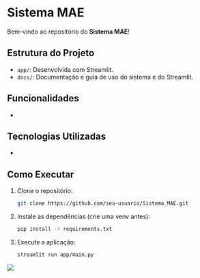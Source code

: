 # Sistema MAE

Bem-vindo ao repositório do **Sistema MAE**!
## Estrutura do Projeto

- `app/`: Desenvolvida com Streamlit.
- `docs/`: Documentação e guia de uso do sistema e do Streamlit.

## Funcionalidades

- 

## Tecnologias Utilizadas

- 

## Como Executar

1. Clone o repositório:
    ```bash
    git clone https://github.com/seu-usuario/Sistema_MAE.git
    ```
2. Instale as dependências (crie uma venv antes):
    ```bash
    pip install -r requirements.txt
    ```
3. Execute a aplicação:
    ```bash
    streamlit run app/main.py
    ```


![](https://media0.giphy.com/media/v1.Y2lkPTc5MGI3NjExMWJqNG1tdXljeWhsMDhjM2NjcW1nZzZxdW5xandrejdvdjZjNGQ2eSZlcD12MV9pbnRlcm5hbF9naWZfYnlfaWQmY3Q9Zw/3ornjR6lXGBkS2H5Ti/giphy.gif)